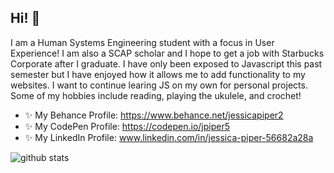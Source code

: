 ## Hi! 🌻
I am a Human Systems Engineering student with a focus in User Experience! I am also a SCAP scholar and I hope to get a job with Starbucks Corporate after I graduate. I have only been exposed to Javascript this past semester but I have enjoyed how it allows me to add functionality to my websites. I want to continue learing JS on my own for personal projects. Some of my hobbies include reading, playing the ukulele, and crochet!

- ✨ My Behance Profile: https://www.behance.net/jessicapiper2
- ✨ My CodePen Profile: https://codepen.io/jpiper5
- ✨ My LinkedIn Profile: www.linkedin.com/in/jessica-piper-56682a28a

![github stats](https://github-readme-stats.vercel.app/api?username=jpiper5&include_all_commits=true&count_private=true&show_icons=true&line_height=20&title_color=B84925&icon_color=E97424&text_color=F2F2F2&bg_color=0,111111,333333 "my Github Stats")

<!--
**jpiper5/jpiper5** is a ✨ _special_ ✨ repository because its `README.md` (this file) appears on your GitHub profile.

Here are some ideas to get you started:

- 🔭 I’m currently working on ...
- 🌱 I’m currently learning ...
- 👯 I’m looking to collaborate on ...
- 🤔 I’m looking for help with ...
- 💬 Ask me about ...
- 📫 How to reach me: ...
- 😄 Pronouns: ...
- ⚡ Fun fact: ...
-->
